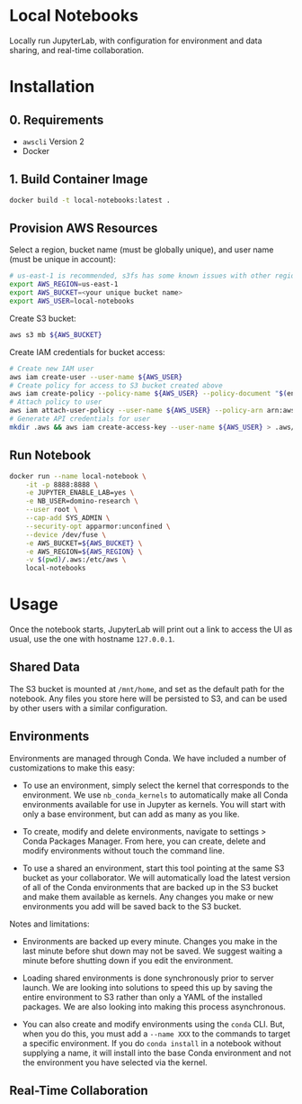 # Local Notebooks

Locally run JupyterLab, with configuration for environment and data sharing,
and real-time collaboration.

# Installation

## 0. Requirements

* `awscli` Version 2
* Docker

## 1. Build Container Image

```bash
docker build -t local-notebooks:latest .
```

## Provision AWS Resources

Select a region, bucket name (must be globally unique), and user name (must be unique in account):

```bash
# us-east-1 is recommended, s3fs has some known issues with other regions
export AWS_REGION=us-east-1
export AWS_BUCKET=<your unique bucket name>
export AWS_USER=local-notebooks
```

Create S3 bucket:

```bash
aws s3 mb ${AWS_BUCKET}
```

Create IAM credentials for bucket access:

```bash
# Create new IAM user
aws iam create-user --user-name ${AWS_USER}
# Create policy for access to S3 bucket created above
aws iam create-policy --policy-name ${AWS_USER} --policy-document "$(envsubst < config/policy.json)"
# Attach policy to user
aws iam attach-user-policy --user-name ${AWS_USER} --policy-arn arn:aws:iam::$(aws sts get-caller-identity --query Account --output text):policy/${AWS_USER}
# Generate API credentials for user
mkdir .aws && aws iam create-access-key --user-name ${AWS_USER} > .aws/credentials
```

## Run Notebook

```bash
docker run --name local-notebook \
    -it -p 8888:8888 \
    -e JUPYTER_ENABLE_LAB=yes \
    -e NB_USER=domino-research \
    --user root \
    --cap-add SYS_ADMIN \
    --security-opt apparmor:unconfined \
    --device /dev/fuse \
    -e AWS_BUCKET=${AWS_BUCKET} \
    -e AWS_REGION=${AWS_REGION} \
    -v $(pwd)/.aws:/etc/aws \
    local-notebooks
```

# Usage

Once the notebook starts, JupyterLab will print out a link to access the UI as usual, use the one with hostname `127.0.0.1`. 

## Shared Data

The S3 bucket is mounted at `/mnt/home`, and set as the default path for the notebook. Any files you store here will be persisted to S3, and can be used by other users with a similar configuration. 

## Environments

Environments are managed through Conda. We have included a number of customizations to make this easy:

- To use an environment, simply select the kernel that corresponds to the environment. We use `nb_conda_kernels` to automatically make all Conda environments available for use in Jupyter as kernels. You will start with only a base environment, but can add as many as you like.

- To create, modify and delete environments, navigate to settings > Conda Packages Manager. From here, you can create, delete and modify environments without touch the command line.

- To use a shared an environment, start this tool pointing at the same S3 bucket as your collaborator. We will automatically load the latest version of all of the Conda environments that are backed up in the S3 bucket and make them available as kernels. Any changes you make or new environments you add will be saved back to the S3 bucket.

Notes and limitations:

- Environments are backed up every minute. Changes you make in the last minute before shut down may not be saved. We suggest waiting a minute before shutting down if you edit the environment.

- Loading shared environments is done synchronously prior to server launch. We are looking into solutions to speed this up by saving the entire environment to S3 rather than only a YAML of the installed packages. We are also looking into making this process asynchronous.

- You can also create and modify environments using the `conda` CLI. But, when you do this, you must add a `--name XXX` to the commands to target a specific environment. If you do `conda install` in a notebook without supplying a name, it will install into the base Conda environment and not the environment you have selected via the kernel.

## Real-Time Collaboration
